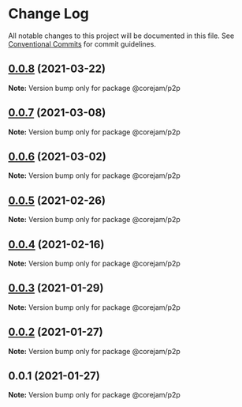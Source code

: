 # Change Log

All notable changes to this project will be documented in this file.
See [Conventional Commits](https://conventionalcommits.org) for commit guidelines.

## [0.0.8](https://github.com/corejam/corejam/compare/@corejam/p2p@0.0.7...@corejam/p2p@0.0.8) (2021-03-22)

**Note:** Version bump only for package @corejam/p2p





## [0.0.7](https://github.com/corejam/corejam/compare/@corejam/p2p@0.0.6...@corejam/p2p@0.0.7) (2021-03-08)

**Note:** Version bump only for package @corejam/p2p





## [0.0.6](https://github.com/corejam/corejam/compare/@corejam/p2p@0.0.5...@corejam/p2p@0.0.6) (2021-03-02)

**Note:** Version bump only for package @corejam/p2p





## [0.0.5](https://github.com/corejam/corejam/compare/@corejam/p2p@0.0.4...@corejam/p2p@0.0.5) (2021-02-26)

**Note:** Version bump only for package @corejam/p2p





## [0.0.4](https://github.com/corejam/corejam/compare/@corejam/p2p@0.0.3...@corejam/p2p@0.0.4) (2021-02-16)

**Note:** Version bump only for package @corejam/p2p





## [0.0.3](https://github.com/corejam/corejam/compare/@corejam/p2p@0.0.2...@corejam/p2p@0.0.3) (2021-01-29)

**Note:** Version bump only for package @corejam/p2p





## [0.0.2](https://github.com/corejam/corejam/compare/@corejam/p2p@0.0.1...@corejam/p2p@0.0.2) (2021-01-27)

**Note:** Version bump only for package @corejam/p2p





## 0.0.1 (2021-01-27)

**Note:** Version bump only for package @corejam/p2p
